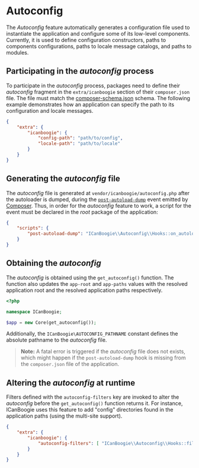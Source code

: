 # Autoconfig

The _Autoconfig_ feature automatically generates a configuration file used to instantiate the
application and configure some of its low-level components. Currently, it is used to define
configuration constructors, paths to components configurations, paths to locale message catalogs,
and paths to modules.





## Participating in the _autoconfig_ process

To participate in the _autoconfig_ process, packages need to define their _autoconfig_ fragment
in the `extra/icanboogie` section of their `composer.json` file. The file must match the
[composer-schema.json][] schema. The following example
demonstrates how an application can specify the path to its configuration and locale messages.

```json
{
	"extra": {
		"icanboogie": {
			"config-path": "path/to/config",
			"locale-path": "path/to/locale"
		}
	}
}
```





## Generating the _autoconfig_ file

The _autoconfig_ file is generated at `vendor/icanboogie/autoconfig.php` after the autoloader is
dumped, during the [`post-autoload-dump`](https://getcomposer.org/doc/articles/scripts.md) event
emitted by [Composer][]. Thus, in order for the _autoconfig_ feature to work, a script for the event
must be declared in the _root_ package of the application:

```json
{
	"scripts": {
		"post-autoload-dump": "ICanBoogie\\Autoconfig\\Hooks::on_autoload_dump"
	}
}
```





## Obtaining the _autoconfig_

The _autoconfig_ is obtained using the `get_autoconfig()` function. The function also updates the
`app-root` and `app-paths` values with the resolved application root and the resolved application
paths respectively.

```php
<?php

namespace ICanBoogie;

$app = new Core(get_autoconfig());
```

Additionally, the `ICanBoogie\AUTOCONFIG_PATHNAME` constant defines the absolute pathname to the
_autoconfig_ file.

> **Note:** A fatal error is triggered if the _autoconfig_ file does not exists, which might
happen if the `post-autoload-dump` hook is missing from the `composer.json` file of the application.





## Altering the _autoconfig_ at runtime

Filters defined with the `autoconfig-filters` key are invoked to alter the _autoconfig_ before
the `get_autoconfig()` function returns it. For instance, ICanBoogie uses this feature to add
"config" directories found in the application paths (using the multi-site support).

```json
{
	"extra": {
		"icanboogie": {
			"autoconfig-filters": [ "ICanBoogie\\Autoconfig\\Hooks::filter_autoconfig" ]
		}
	}
}
```





[Composer]:             http://getcomposer.org/
[Core]:                 http://api.icanboogie.org/icanboogie/4.0/class-ICanBoogie.Core.html
[composer-schema.json]: https://github.com/ICanBoogie/ICanBoogie/blob/master/lib/Autoconfig/composer-schema.json
